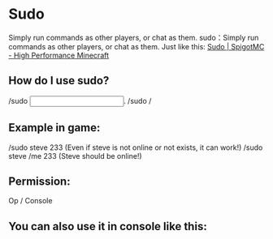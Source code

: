 # Sudo
Simply run commands as other players, or chat as them.
sudo：Simply run commands as other players, or chat as them.
Just like this: [Sudo | SpigotMC - High Performance Minecraft](https://www.spigotmc.org/resources/sudo.13730/)

## How do I use sudo?
/sudo <player> <input>.
/sudo <player> /<command>

## Example in game:
/sudo steve 233 (Even if steve is not online or not exists, it can work!)
/sudo steve /me 233 (Steve should be online!)

## Permission:
Op / Console

## You can also use it in console like this:
[](pic.png)
[](pic1.png)
